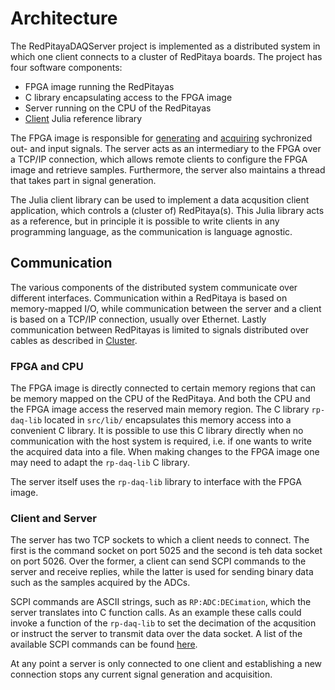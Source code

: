 # Architecture

The RedPitayaDAQServer project is implemented as a distributed system in which one client connects to a cluster of RedPitaya boards. The project has four software components:
* FPGA image running the RedPitayas
* C library encapsulating access to the FPGA image
* Server running on the CPU of the RedPitayas
* [Client](client.md) Julia reference library 
  
The FPGA image is responsible for [generating](generation.md) and [acquiring](acquisition.md) sychronized out- and input signals. The server acts as an intermediary to the FPGA over a TCP/IP connection, which allows remote clients to configure the FPGA image and retrieve samples. Furthermore, the server also maintains a thread that takes part in signal generation.

The Julia client library can be used to implement a data acqusition client application, which controls a (cluster of) RedPitaya(s). This Julia library acts as a reference, but in principle it is possible to write clients in any programming language, as the communication is language agnostic.

## Communication
The various components of the distributed system communicate over different interfaces. Communication within a RedPitaya is based on memory-mapped I/O, while communication between the server and a client is based on a TCP/IP connection, usually over Ethernet. Lastly communication between RedPitayas is limited to signals distributed over cables as described in [Cluster](cluster.md).
### FPGA and CPU
The FPGA image is directly connected to certain memory regions that can be memory mapped on the CPU of the RedPitaya. And both the CPU and the FPGA image access the reserved main memory region. The C library `rp-daq-lib` located in `src/lib/` encapsulates this memory access into a convenient C library. It is possible to use this C library directly when no communication with the host system is required, i.e. if one wants to write the acquired data into a file. When making changes to the FPGA image one may need to adapt the `rp-daq-lib` C library.

The server itself uses the `rp-daq-lib` library to interface with the FPGA image.

### Client and Server
The server has two TCP sockets to which a client needs to connect. The first is the command socket on port 5025 and the second is teh data socket on port 5026. Over the former, a client can send SCPI commands to the server and receive replies, while the latter is used for sending binary data such as the samples acquired by the ADCs.

SCPI commands are ASCII strings, such as `RP:ADC:DECimation`, which the server translates into C function calls. As an example these calls could invoke a function of the `rp-daq-lib` to set the decimation of the acqusition or instruct the server to transmit data over the data socket. A list of the available SCPI commands can be found [here](scpi.md).

At any point a server is only connected to one client and establishing a new connection stops any current signal generation and acquisition.